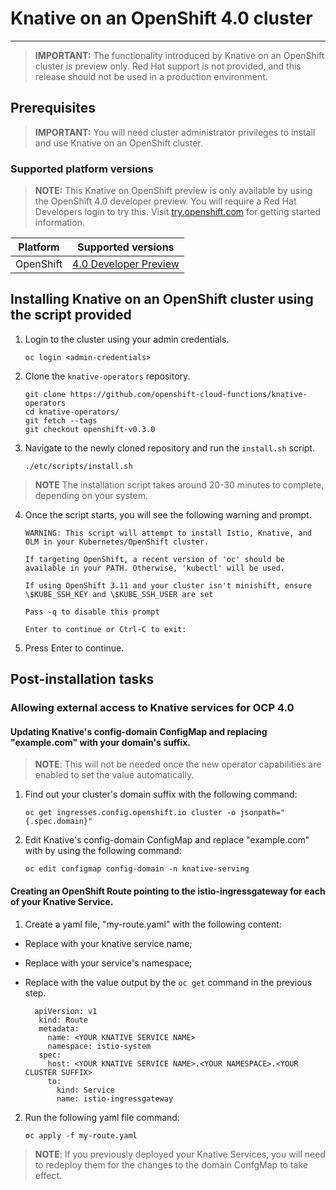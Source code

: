 # Knative on an OpenShift 4.0 cluster
------

> **IMPORTANT:** The functionality introduced by Knative on an OpenShift cluster is preview only. Red Hat support is not provided, and this release should not be used in a production environment.

## Prerequisites

> **IMPORTANT:** You will need cluster administrator privileges to install and use Knative on an OpenShift cluster.

### Supported platform versions

> **NOTE:** This Knative on OpenShift preview is only available by using the OpenShift 4.0 developer preview. You will require a Red Hat Developers login to try this. Visit [try.openshift.com](https://try.openshift.com/) for getting started information.

| Platform        | Supported versions           |
| ------------- |:-------------:|
| OpenShift      | [4.0 Developer Preview](https://try.openshift.com/)		|

## Installing Knative on an OpenShift cluster using the script provided

1. Login to the cluster using your admin credentials.

   `oc login <admin-credentials>`
   
2. Clone the `knative-operators` repository.

   `git clone https://github.com/openshift-cloud-functions/knative-operators`   
   `cd knative-operators/`   
   `git fetch --tags`   
   `git checkout openshift-v0.3.0`   


3. Navigate to the newly cloned repository and run the `install.sh` script.

   `./etc/scripts/install.sh`  

>**NOTE** The installation script takes around 20-30 minutes to complete, depending on your system.

4. Once the script starts, you will see the following warning and prompt.

   `WARNING: This script will attempt to install Istio, Knative, and OLM in your Kubernetes/OpenShift cluster.`
    
    `If targeting OpenShift, a recent version of 'oc' should be available in your PATH. Otherwise, 'kubectl' will be used.`

    `If using OpenShift 3.11 and your cluster isn't minishift, ensure \$KUBE_SSH_KEY and \$KUBE_SSH_USER are set`

    `Pass -q to disable this prompt`
 
    `Enter to continue or Ctrl-C to exit:`

5. Press Enter to continue.


## Post-installation tasks

### Allowing external access to Knative services for OCP 4.0

#### Updating Knative's config-domain ConfigMap and replacing "example.com" with your domain's suffix.

>**NOTE**: This will not be needed once the new operator capabilities are enabled to set the value automatically.

1. Find out your cluster's domain suffix <YOUR CLUSTER SUFFIX> with the following command:

   `oc get ingresses.config.openshift.io cluster -o jsonpath="{.spec.domain}"`
   
2. Edit Knative's config-domain ConfigMap and replace "example.com" with <YOUR CLUSTER SUFFIX> by using the following command:

   `oc edit configmap config-domain -n knative-serving`
   
   
#### Creating an OpenShift Route pointing to the istio-ingressgateway for each of your Knative Service. 

1. Create a yaml file, "my-route.yaml" with the following content:  
 * Replace <YOUR KNATIVE SERVICE NAME> with your knative service name; 
 * Replace <YOUR NAMESPACE> with your service's namespace;
 * Replace <YOUR CLUSTER SUFFIX> with the value output by the `oc get` command in the previous step.

         apiVersion: v1
          kind: Route
          metadata:
            name: <YOUR KNATIVE SERVICE NAME>
            namespace: istio-system
          spec:
            host: <YOUR KNATIVE SERVICE NAME>.<YOUR NAMESPACE>.<YOUR CLUSTER SUFFIX>
            to:
              kind: Service
              name: istio-ingressgateway

2. Run the following yaml file command:

   `oc apply -f my-route.yaml` 
   
>**NOTE**: If you previously deployed your Knative Services, you will need to redeploy them for the changes to the domain ConfgMap to take effect.
